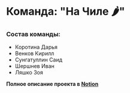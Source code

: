 # Команда: "На Чиле 🌶"

### **Состав команды:**
* Коротина Дарья
* Венков Кирилл
* Сунгатуллин Саид
* Шершнев Иван
* Ляшко Зоя


**Полное описание проекта в [Notion]( )**

